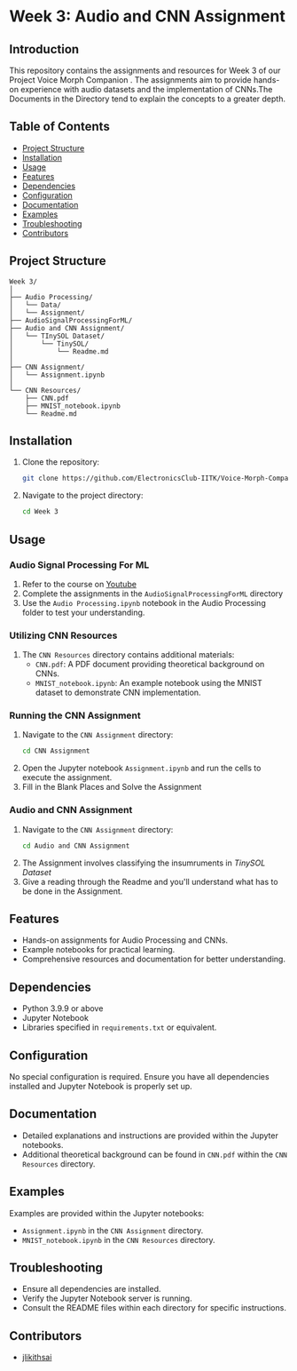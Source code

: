# Week 3: Audio and CNN Assignment

## Introduction

This repository contains the assignments and resources for Week 3 of our Project Voice Morph Companion . The assignments aim to provide hands-on experience with audio datasets and the implementation of CNNs.The Documents in the Directory tend to explain the concepts to a greater depth.

## Table of Contents

- [Project Structure](#project-structure)
- [Installation](#installation)
- [Usage](#usage)
- [Features](#features)
- [Dependencies](#dependencies)
- [Configuration](#configuration)
- [Documentation](#documentation)
- [Examples](#examples)
- [Troubleshooting](#troubleshooting)
- [Contributors](#contributors)

## Project Structure

```plaintext
Week 3/
│
├── Audio Processing/
│   └── Data/
│   └── Assignment/
├── AudioSignalProcessingForML/
├── Audio and CNN Assignment/
│   └── TInySOL Dataset/
│       └── TinySOL/
│           └── Readme.md
│
├── CNN Assignment/
│   └── Assignment.ipynb
│
└── CNN Resources/
    ├── CNN.pdf
    ├── MNIST_notebook.ipynb
    └── Readme.md
  ```
## Installation

1. Clone the repository:
    ```bash
    git clone https://github.com/ElectronicsClub-IITK/Voice-Morph-Companion.git
    ```
2. Navigate to the project directory:
    ```bash
    cd Week 3
    ```


## Usage

### Audio Signal Processing For ML
1. Refer to the course on [Youtube](https://youtube.com/playlist?list=PL-wATfeyAMNqIee7cH3q1bh4QJFAaeNv0&si=eRvjw-H5bEUtCbAt)
2. Complete the assignments in the `AudioSignalProcessingForML` directory
3. Use the `Audio Processing.ipynb` notebook in the Audio Processing folder to test your understanding.
### Utilizing CNN Resources

1. The `CNN Resources` directory contains additional materials:
    - `CNN.pdf`: A PDF document providing theoretical background on CNNs.
    - `MNIST_notebook.ipynb`: An example notebook using the MNIST dataset to demonstrate CNN implementation.
### Running the CNN Assignment

1. Navigate to the `CNN Assignment` directory:
    ```bash
    cd CNN Assignment
    ```
2. Open the Jupyter notebook `Assignment.ipynb` and run the cells to execute the assignment.
3. Fill in the Blank Places and Solve the Assignment

### Audio and CNN Assignment

1. Navigate to the `CNN Assignment` directory:
    ```bash
    cd Audio and CNN Assignment
    ```
2. The Assignment involves classifying the insumruments in *TinySOL Dataset*
3. Give a reading through the Readme and you'll understand what has to be done in the Assignment. 
## Features

- Hands-on assignments for Audio Processing and CNNs.
- Example notebooks for practical learning.
- Comprehensive resources and documentation for better understanding.

## Dependencies

- Python 3.9.9 or above
- Jupyter Notebook
- Libraries specified in `requirements.txt` or equivalent.

## Configuration

No special configuration is required. Ensure you have all dependencies installed and Jupyter Notebook is properly set up.

## Documentation

- Detailed explanations and instructions are provided within the Jupyter notebooks.
- Additional theoretical background can be found in `CNN.pdf` within the `CNN Resources` directory.

## Examples

Examples are provided within the Jupyter notebooks:
- `Assignment.ipynb` in the `CNN Assignment` directory.
- `MNIST_notebook.ipynb` in the `CNN Resources` directory.

## Troubleshooting

- Ensure all dependencies are installed.
- Verify the Jupyter Notebook server is running.
- Consult the README files within each directory for specific instructions.

## Contributors

- [jlikithsai](https://github.com/jlikithsai)


